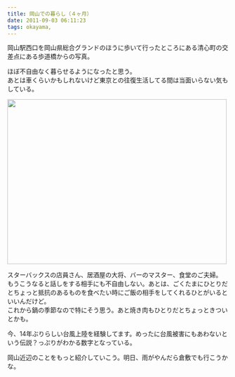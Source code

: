 ```yaml
---
title: 岡山での暮らし（４ヶ月）
date: 2011-09-03 06:11:23
tags: okayama,
---
```

岡山駅西口を岡山県総合グランドのほうに歩いて行ったところにある清心町の交差点にある歩道橋からの写真。

ほぼ不自由なく暮らせるようになったと思う。<br>
あとは車くらいかもしれないけど東京との往復生活してる間は当面いらない気もしている。

<a href="http://www.flickr.com/photos/shigeki_takeguchi/6105458856/" title="Untitled by shigeki.takeguchi, on Flickr"><img src="http://farm7.static.flickr.com/6192/6105458856_da2b92d279.jpg" width="500" height="375" alt=""></a>


スターバックスの店員さん、居酒屋の大将、バーのマスター、食堂のご夫婦。<br>
もうこうなると話しをする相手にも不自由しない。あとは、ごくたまにひとりだとちょっと抵抗のあるものを食べたい時にご飯の相手をしてくれるひとがいるといいんだけど。<br>
これから鍋の季節なので特にそう思う。あと焼き肉もひとりだとちょっときついとかも。

今、14年ぶりらしい台風上陸を経験してます。めったに台風被害にもあわないという伝説？っぷりがわかる数字となっている。

岡山近辺のことをもっと紹介していこう。明日、雨がやんだら倉敷でも行こうかな。

